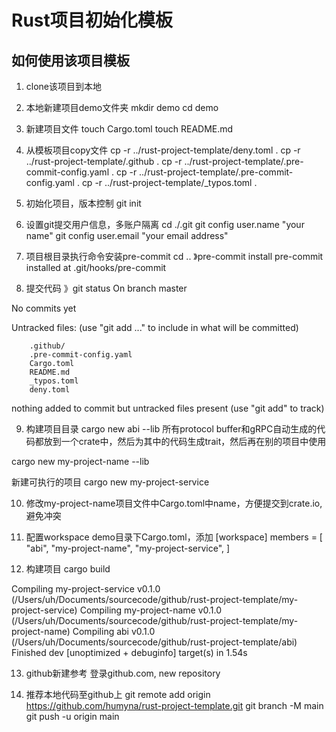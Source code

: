 # Rust项目初始化模板

## 如何使用该项目模板
1. clone该项目到本地

2. 本地新建项目demo文件夹
 mkdir demo
 cd demo

3. 新建项目文件
 touch Cargo.toml
 touch README.md

4. 从模板项目copy文件
 cp -r ../rust-project-template/deny.toml .
 cp -r ../rust-project-template/.github .
 cp -r ../rust-project-template/.pre-commit-config.yaml .
 cp -r ../rust-project-template/.pre-commit-config.yaml .
 cp -r ../rust-project-template/_typos.toml .

 5. 初始化项目，版本控制
 git init

 6. 设置git提交用户信息，多账户隔离
 cd ./.git
 git config user.name "your name"
 git config user.email "your email address"

 7. 项目根目录执行命令安装pre-commit
 cd ..
》pre-commit install
pre-commit installed at .git/hooks/pre-commit

8. 提交代码
》git status
On branch master

No commits yet

Untracked files:
  (use "git add <file>..." to include in what will be committed)

        .github/
        .pre-commit-config.yaml
        Cargo.toml
        README.md
        _typos.toml
        deny.toml

nothing added to commit but untracked files present (use "git add" to track)

9. 构建项目目录
cargo new abi --lib
所有protocol buffer和gRPC自动生成的代码都放到一个crate中，然后为其中的代码生成trait，然后再在别的项目中使用

cargo new my-project-name --lib

新建可执行的项目
cargo new my-project-service

10. 修改my-project-name项目文件中Cargo.toml中name，方便提交到crate.io,避免冲突

11. 配置workspace
demo目录下Cargo.toml，添加
[workspace]
members = [
    "abi",
    "my-project-name",
    "my-project-service",
]

12. 构建项目
cargo build

Compiling my-project-service v0.1.0 (/Users/uh/Documents/sourcecode/github/rust-project-template/my-project-service)
Compiling my-project-name v0.1.0 (/Users/uh/Documents/sourcecode/github/rust-project-template/my-project-name)
Compiling abi v0.1.0 (/Users/uh/Documents/sourcecode/github/rust-project-template/abi)
Finished dev [unoptimized + debuginfo] target(s) in 1.54s

13. github新建参考
登录github.com, new repository

14. 推荐本地代码至github上
git remote add origin https://github.com/humyna/rust-project-template.git
git branch -M main
git push -u origin main
